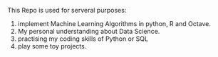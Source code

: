 This Repo is used for serveral purposes:
1. implement Machine Learning Algorithms in python, R and Octave.
2. My personal understanding about Data Science.
3. practising my coding skills of Python or SQL
4. play some toy projects.
